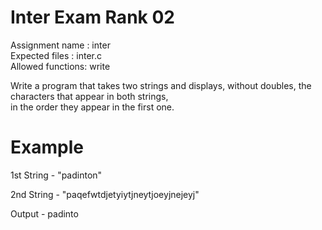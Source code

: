 # Inter Exam Rank 02

Assignment name  : inter <br>
Expected files   : inter.c <br>
Allowed functions: write

Write a program that takes two strings and displays, without doubles, the characters that appear in both strings, <br />
in the order they appear in the first one.

# Example

1st String - "padinton"

2nd String - "paqefwtdjetyiytjneytjoeyjnejeyj"

Output - padinto
